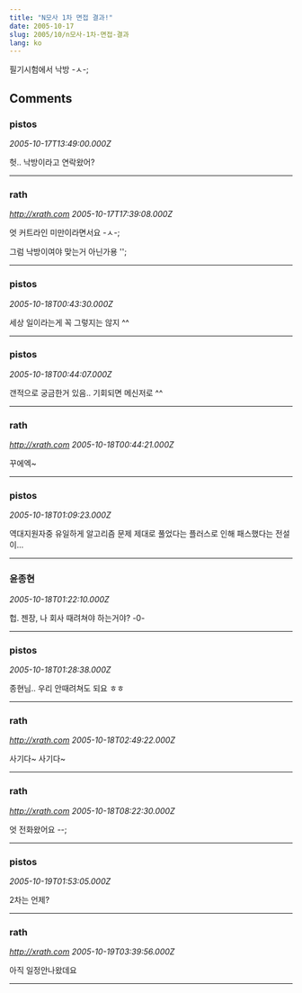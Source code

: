 ```yaml
---
title: "N모사 1차 면접 결과!"
date: 2005-10-17
slug: 2005/10/n모사-1차-면접-결과
lang: ko
---
```


필기시험에서 낙방 -ㅅ-;

## Comments

### pistos
*2005-10-17T13:49:00.000Z*

헛.. 낙방이라고 연락왔어?

---

### rath
*http://xrath.com*
*2005-10-17T17:39:08.000Z*

엇 커트라인 미만이라면서요 -ㅅ-;

그럼 낙방이여야 맞는거 아닌가용 '';

---

### pistos
*2005-10-18T00:43:30.000Z*

세상 일이라는게 꼭 그렇지는 않지 ^^

---

### pistos
*2005-10-18T00:44:07.000Z*

갠적으로 궁금한거 있음.. 기회되면 메신저로 ^^

---

### rath
*http://xrath.com*
*2005-10-18T00:44:21.000Z*

꾸에엑~

---

### pistos
*2005-10-18T01:09:23.000Z*

역대지원자중 유일하게 알고리즘 문제 제대로 풀었다는 플러스로 인해 패스했다는 전설이...

---

### 윤종현
*2005-10-18T01:22:10.000Z*

헙. 젠장, 나 회사 때려쳐야 하는거야? -0-

---

### pistos
*2005-10-18T01:28:38.000Z*

종현님.. 우리 안때려쳐도 되요 ㅎㅎ

---

### rath
*http://xrath.com*
*2005-10-18T02:49:22.000Z*

사기다~ 사기다~

---

### rath
*http://xrath.com*
*2005-10-18T08:22:30.000Z*

엇 전화왔어요 --;

---

### pistos
*2005-10-19T01:53:05.000Z*

2차는 언제?

---

### rath
*http://xrath.com*
*2005-10-19T03:39:56.000Z*

아직 일정안나왔데요

---

